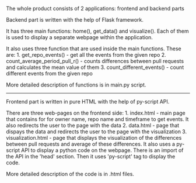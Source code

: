 The whole product consists of 2 applications: frontend and backend parts

Backend part is written with the help of Flask framework.

It has three main functions: home(), get_data() and visualize().
Each of them is used to display a separate webpage within the application.

It also uses three function that are used inside the main functions.
These are:
    1. get_repo_events() - get all the events from the given repo
    2. count_average_period_pull_r() - counts differences between pull requests and calculates the mean value of them
    3. count_different_events() - count different events from the given repo

More detailed description of functions is in main.py script.

----------

Frontend part is written in pure HTML with the help of py-script API.

There are three web-pages on the frontend side:
    1. index.html - main page that contains for for owner name, repo name and timeframe to get events. It also redirects the user to the page with the data
    2. data.html - page that dispays the data and redirects the user to the page with the visualization
    3. visualization.html - page that displays the visualization of the differences between pull requests and average of these differences.
    It also uses a py-script API to display a python code on the webpage. There is an import of the API in the 'head' section. Then it uses 'py-script' tag to display the code.

More detailed description of the code is in .html files.

